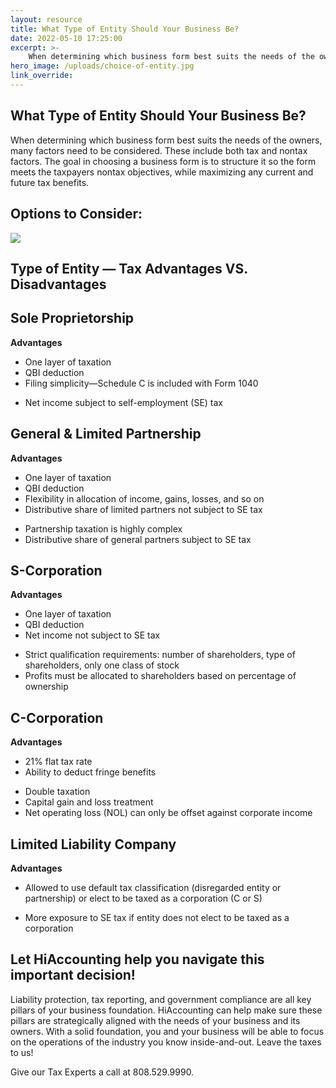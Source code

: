 ```yaml
---
layout: resource
title: What Type of Entity Should Your Business Be?
date: 2022-05-10 17:25:00
excerpt: >-
    When determining which business form best suits the needs of the owners, many factors need to be considered. These include both tax and nontax factors. The goal in choosing a business form is to structure it so the form meets the taxpayers nontax objectives, while maximizing any current and future tax benefits.
hero_image: /uploads/choice-of-entity.jpg
link_override:
---
```

<h2>What Type of Entity Should Your Business Be?</h2>

<p>When determining which business form best suits the needs of the owners, many factors need to be considered. These include both tax and nontax factors. The goal in choosing a business form is to structure it so the form meets the taxpayers nontax objectives, while maximizing any current and future tax benefits.</p>

<h2>Options to Consider:</h2>

<img src="/uploads/9eaca627-30e6-523e-84fb-fde9a729cd7a.png" class="img-fluid" style="max-width:536px !important;">

<h2>Type of Entity — Tax Advantages VS. Disadvantages</h2>

<h2>Sole Proprietorship</h2>

<p><strong>Advantages</strong></p>
<ul>
    <li>One layer of taxation</li>
    <li>QBI deduction</li>
    <li>Filing simplicity—Schedule C is included with Form 1040</li>
</ul>

<ul>
    <li>Net income subject to self-employment (SE) tax</li>
</ul>


<h2>General & Limited Partnership</h2>

<p><strong>Advantages</strong></p>
<ul>
    <li>One layer of taxation</li>
    <li>QBI deduction</li>
    <li>Flexibility in allocation of income, gains, losses, and so on</li>
    <li>Distributive share of limited partners not subject to SE tax</li>
</ul>

<ul>
    <li>Partnership taxation is highly complex</li>
    <li>Distributive share of general partners subject to SE tax</li>
</ul>


<h2>S-Corporation</h2>

<p><strong>Advantages</strong></p>
<ul>
    <li>One layer of taxation</li>
    <li>QBI deduction</li>
    <li>Net income not subject to SE tax</li>
</ul>

<ul>
    <li>Strict qualification requirements: number of shareholders, type of shareholders, only one class of stock</li>
    <li>Profits must be allocated to shareholders based on percentage of ownership</li>
</ul>

<h2>C-Corporation</h2>

<p><strong>Advantages</strong></p>
<ul>
    <li>21% flat tax rate</li>
    <li>Ability to deduct fringe benefits</li>
</ul>

<ul>
    <li>Double taxation</li>
    <li>Capital gain and loss treatment</li>
    <li>Net operating loss (NOL) can only be offset against corporate income</li>
</ul>

<h2>Limited Liability Company</h2>

<p><strong>Advantages</strong></p>
<ul>
    <li>Allowed to use default tax classification (disregarded entity or partnership) or elect to be taxed as a corporation (C or S)</li>
</ul>

<ul>
    <li>More exposure to SE tax if entity does not elect to be taxed as a corporation</li>
</ul>

<h2>Let HiAccounting help you navigate this important decision!</h2>

<p>Liability protection, tax reporting, and government compliance are all key pillars of your business foundation. HiAccounting can help make sure these pillars are strategically aligned with the needs of your business and its owners. With a solid foundation, you and your business will be able to focus on the operations of the industry you know inside-and-out. Leave the taxes to us!</p>

<p>Give our Tax Experts a call at 808.529.9990.</p>


